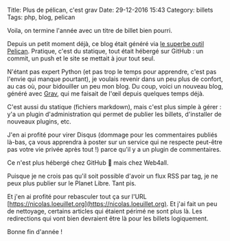 Title: Plus de pélican, c'est grav
Date: 29-12-2016 15:43
Category: billets
Tags: php, blog, pelican

Voila, on termine l'année avec un titre de billet bien pourri.

Depuis un petit moment déjà, ce blog était généré via [le superbe outil Pelican](http://blog.getpelican.com/). Pratique, c'est du statique, tout était hébergé sur GitHub : un commit, un push et le site se mettait à jour tout seul.

N'étant pas expert Python (et pas trop le temps pour apprendre, c'est pas l'envie qui manque pourtant), je voulais revenir dans un peu plus de confort, au cas où, pour bidouiller un peu mon blog. Du coup, voici un nouveau blog, généré avec [Grav](https://getgrav.org/), qui me faisait de l'œil depuis quelques temps déjà.

C'est aussi du statique (fichiers markdown), mais c'est plus simple à gérer : y'a un plugin d'administration qui permet de publier les billets, d'installer de nouveaux plugins, etc.

J'en ai profité pour virer Disqus (dommage pour les commentaires publiés là-bas, ça vous apprendra à poster sur un service qui ne respecte peut-être pas votre vie privée après tout !) parce qu'il y a un plugin de commentaires.

Ce n'est plus hébergé chez GitHub 🎉 mais chez Web4all.

Puisque je ne crois pas qu'il soit possible d'avoir un flux RSS par tag, je ne peux plus publier sur le Planet Libre. Tant pis.

Et j'en ai profité pour rebasculer tout ça sur l'URL [https://nicolas.loeuillet.org](https://nicolas.loeuillet.org). Et j'ai fait un peu de nettoyage, certains articles qui étaient périmé ne sont plus là. Les redirections qui vont bien devraient être là pour les billets logiquement.

Bonne fin d'année !
